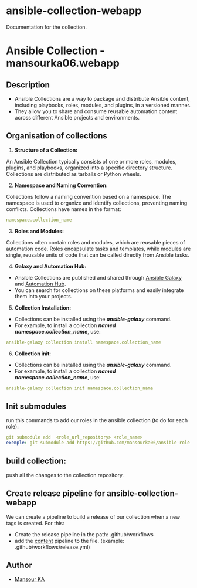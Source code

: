 # ansible-collection-webapp

Documentation for the collection.
# Ansible Collection - mansourka06.webapp

## Description

- Ansible Collections are a way to package and distribute Ansible content, including playbooks, roles, modules, and plugins, in a versioned manner. 
- They allow you to share and consume reusable automation content across different Ansible projects and environments.


## Organisation of collections

1. **Structure of a Collection:**

An Ansible Collection typically consists of one or more roles, modules, plugins, and playbooks, organized into a specific directory structure. Collections are distributed as tarballs or Python wheels.

2. **Namespace and Naming Convention:**

Collections follow a naming convention based on a namespace. The namespace is used to organize and identify collections, preventing naming conflicts. Collections have names in the format: 

```yaml
namespace.collection_name
```

3. **Roles and Modules:**

Collections often contain roles and modules, which are reusable pieces of automation code. Roles encapsulate tasks and templates, while modules are single, reusable units of code that can be called directly from Ansible tasks.

4. **Galaxy and Automation Hub:**

- Ansible Collections are published and shared through [Ansible Galaxy](https://galaxy.ansible.com/) and [Automation Hub](https://cloud.redhat.com/ansible/automation-hub). 
- You can search for collections on these platforms and easily integrate them into your projects.

5. **Collection Installation:**

- Collections can be installed using the ***ansible-galaxy*** command. 
- For example, to install a collection ***named namespace.collection_name***, use:

```yaml
ansible-galaxy collection install namespace.collection_name
```

6. **Collection init:**

- Collections can be installed using the ***ansible-galaxy*** command. 
- For example, to install a collection ***named namespace.collection_name***, use:

```yaml
ansible-galaxy collection init namespace.collection_name
```

## Init submodules

run this commands to add our roles in the ansible collection (to do for each role):
```yaml
git submodule add  <role_url_repository> <role_name>
exemple: git submodule add https://github.com/mansourka06/ansible-role-nginx.git nginx

```

## build collection:
push all the changes to the collection repository.


## Create release pipeline for ansible-collection-webapp

We can create a pipeline to build a release of our collection when a new tags is created. For this: 
- Create the release pipeline in the path: .github/workflows
- add the [content](.github/workflows/release.yml) pipeline to the file. (example: .github/workflows/release.yml)


## Author
* [Mansour KA](http://mansourka.com)